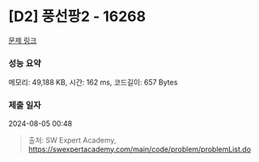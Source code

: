 # [D2] 풍선팡2 - 16268 

[문제 링크](https://swexpertacademy.com/main/code/problem/problemDetail.do?contestProbId=AYYlGU56XOkDFARc) 

### 성능 요약

메모리: 49,188 KB, 시간: 162 ms, 코드길이: 657 Bytes

### 제출 일자

2024-08-05 00:48



> 출처: SW Expert Academy, https://swexpertacademy.com/main/code/problem/problemList.do